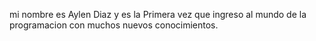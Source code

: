mi nombre es Aylen Diaz y es la Primera vez que ingreso al mundo de la programacion con muchos nuevos conocimientos. 